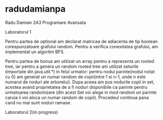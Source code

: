 # radudamianpa
Radu Damian 2A3 Programare Avansata

Laboratorul 1

Pentru partea de optional am declarat matricea de adiacenta de tip boolean corespunzatoare grafului random. 
Pentru a verifica conexitatea grafului, am implementat un algoritm BFS. 

Pentru partea de bonus am utilizat un array pentru a reprezenta un rooted tree, iar pentru a genera un random rooted tree am utilizat seturile
(importate din java.util.\*) in felul urmator: pentru nodul parinte(nodul notat cu 0) am generat un numar random de copii(intre 1 si n-1, unde n este numarul 
de noduri ale arborelui). Dupa aceea am pus nodurile copii in set, acestea avand proprietatea de a fi noduri disponibile ca parinte pentru urmatoarea randomizare
(din acest Set voi alege in mod random un parinte caruia ii voi aloca un numar random de copii). Procedeul continua pana cand nu mai sunt noduri ramase.


Laboratorul 2(in progress)
